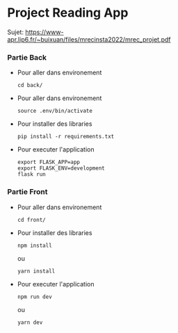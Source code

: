 # Project Reading App

Sujet: https://www-apr.lip6.fr/~buixuan/files/mrecinsta2022/mrec_projet.pdf

### Partie Back

- Pour aller dans environement

  ```
  cd back/
  ```

- Pour aller dans environement

  ```
  source .env/bin/activate
  ```

- Pour installer des libraries

  ```
  pip install -r requirements.txt
  ```

- Pour executer l'application

  ```
  export FLASK_APP=app
  export FLASK_ENV=development
  flask run
  ```

### Partie Front

- Pour aller dans environement

  ```
  cd front/
  ```

- Pour installer des libraries

  ```
  npm install
  ```

  ou

  ```
  yarn install
  ```

- Pour executer l'application

  ```
  npm run dev
  ```

  ou

  ```
  yarn dev
  ```

<!-- ##### Ne concerne pas

Installing env Python
`virtualenv .env` -->
